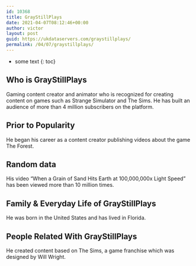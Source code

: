 ```yaml
---
id: 10368
title: GrayStillPlays
date: 2021-04-07T08:12:46+00:00
author: victor
layout: post
guid: https://ukdataservers.com/graystillplays/
permalink: /04/07/graystillplays/
---
```


* some text
{: toc}


## Who is GrayStillPlays



Gaming content creator and animator who is recognized for creating content on games such as Strange Simulator and The Sims. He has built an audience of more than 4 million subscribers on the platform.

                
                
                
## Prior to Popularity



He began his career as a content creator publishing videos about the game The Forest.

                
                
                
## Random data



His video &#8220;When a Grain of Sand Hits Earth at 100,000,000x Light Speed&#8221; has been viewed more than 10 million times. 

                
                
                
## Family & Everyday Life of GrayStillPlays



He was born in the United States and has lived in Florida.

                
                
                
## People Related With GrayStillPlays



He created content based on The Sims, a game franchise which was designed by Will Wright. 

                
              
            
          
          
          